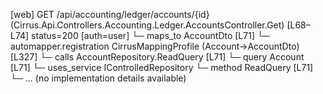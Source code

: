 [web] GET /api/accounting/ledger/accounts/{id}  (Cirrus.Api.Controllers.Accounting.Ledger.AccountsController.Get)  [L68–L74] status=200 [auth=user]
  └─ maps_to AccountDto [L71]
    └─ automapper.registration CirrusMappingProfile (Account->AccountDto) [L327]
  └─ calls AccountRepository.ReadQuery [L71]
  └─ query Account [L71]
  └─ uses_service IControlledRepository<Account>
    └─ method ReadQuery [L71]
      └─ ... (no implementation details available)

